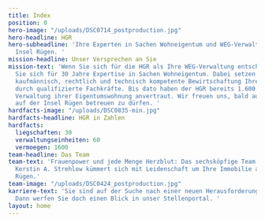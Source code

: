 ```yaml
---
title: Index
position: 0
hero-image: "/uploads/DSC0714_postproduction.jpg"
hero-headline: HGR
hero-subheadline: 'Ihre Experten in Sachen Wohneigentum und WEG-Verwaltung auf der
  Insel Rügen. '
mission-headline: Unser Versprechen an Sie
mission-text: 'Wenn Sie sich für die HGR als Ihre WEG-Verwaltung entscheiden, entscheiden
  Sie sich für 30 Jahre Expertise in Sachen Wohneigentum. Dabei setzen wir auf eine
  kaufmännisch, rechtlich und technisch kompetente Bewirtschaftung Ihrer Immobilie
  durch qualifizierte Fachkräfte. Bis dato haben der HGR bereits 1.600 Kunden die
  Verwaltung ihrer Eigentumswohnung anvertraut. Wir freuen uns, bald auch Ihre WEG
  auf der Insel Rügen betreuen zu dürfen. '
hardfacts-image: "/uploads/DSC0835-min.jpg"
hardfacts-headline: HGR in Zahlen
hardfacts:
  liegschaften: 30
  verwaltungseinheiten: 60
  vermoegen: 1600
team-headline: Das Team
team-text: 'Frauenpower und jede Menge Herzblut: Das sechsköpfige Team rund um Geschäftsführerin
  Kerstin A. Strehlow kümmert sich mit Leidenschaft um Ihre Immobilie auf der Insel
  Rügen.'
team-image: "/uploads/DSC0424_postproduction.jpg"
karriere-text: 'Sie sind auf der Suche nach einer neuen Herausforderung in der Immobilienbranche?
  Dann werfen Sie doch einen Blick in unser Stellenportal. '
layout: home
---
```


